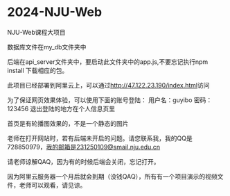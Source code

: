 # 2024-NJU-Web
NJU-Web课程大项目

数据库文件在my_db文件夹中

后端在api_server文件夹中，要启动此文件夹中的app.js,不要忘记执行npm install 下载相应的包。

此项目已经部署到阿里云上，可以通过<a>http://47.122.23.190/index.html</a>访问

为了保证网页效果体验，可以使用下面的账号登陆：
用户名：guyibo
密码：123456
退出登陆的地方在个人信息页里

首页是有轮播图效果的，不是一个静态的图片

老师在打开网站时，若有后端未开启的问题。请您联系我，我的QQ是728850979，我的邮箱是231250109@smail.nju.edu.cn

请老师谅解QAQ，因为有的时候后端会关闭，忘记打开。

因为阿里云服务器一个月后就会到期（没钱QAQ），所有有一个项目演示的视频文件，老师可以观看，请见谅。
